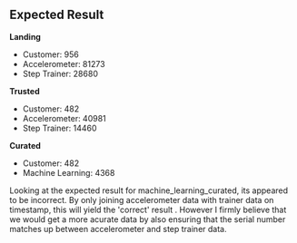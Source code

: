 ## Expected Result
**Landing**
- Customer: 956
- Accelerometer: 81273
- Step Trainer: 28680

**Trusted**
- Customer: 482
- Accelerometer: 40981
- Step Trainer: 14460

**Curated**
- Customer: 482
- Machine Learning: 4368


Looking at the expected result for machine_learning_curated, its appeared to be incorrect.
By only joining accelerometer data with trainer data on timestamp, this will yield the 'correct' result
. However I firmly believe that we would get a more acurate data by also ensuring that the serial number matches up between accelerometer and step trainer data.


